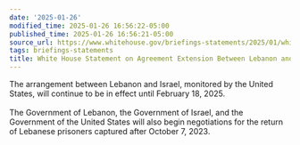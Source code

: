 ```yaml
---
date: '2025-01-26'
modified_time: 2025-01-26 16:56:22-05:00
published_time: 2025-01-26 16:56:21-05:00
source_url: https://www.whitehouse.gov/briefings-statements/2025/01/white-house-statement-on-agreement-extension-between-lebanon-and-israel/
tags: briefings-statements
title: White House Statement on Agreement Extension Between Lebanon and Israel
---
```

 
The arrangement between Lebanon and Israel, monitored by the United
States, will continue to be in effect until February 18, 2025.  
   
The Government of Lebanon, the Government of Israel, and the Government
of the United States will also begin negotiations for the return of
Lebanese prisoners captured after October 7, 2023.
